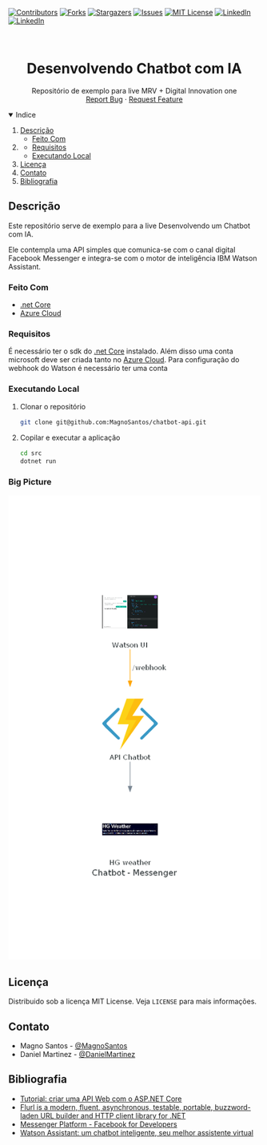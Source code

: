 <!--
*** Thanks for checking out the Best-README-Template. If you have a suggestion
*** that would make this better, please fork the repo and create a pull request
*** or simply open an issue with the tag "enhancement".
*** Thanks again! Now go create something AMAZING! :D
-->



<!-- PROJECT SHIELDS -->
<!--
*** I'm using markdown "reference style" links for readability.
*** Reference links are enclosed in brackets [ ] instead of parentheses ( ).
*** See the bottom of this document for the declaration of the reference variables
*** for contributors-url, forks-url, etc. This is an optional, concise syntax you may use.
*** https://www.markdownguide.org/basic-syntax/#reference-style-links
-->
[![Contributors][contributors-shield]][contributors-url]
[![Forks][forks-shield]][forks-url]
[![Stargazers][stars-shield]][stars-url]
[![Issues][issues-shield]][issues-url]
[![MIT License][license-shield]][license-url]
[![LinkedIn][linkedin-shield]][linkedin-url]
[![LinkedIn][linkedin-shield]][linkedin-url-daniel]



<!-- PROJECT LOGO -->
<br />
<p align="center">

  <h1 align="center">Desenvolvendo Chatbot com IA</h1>

  <p align="center">
    Repositório de exemplo para live MRV + Digital Innovation one
    <br />
    <a href="https://github.com/MagnoSantos/chatbot-api/issues">Report Bug</a>
    ·
    <a href="https://github.com/MagnoSantos/chatbot-api/issues">Request Feature</a>
  </p>
</p>



<!-- TABLE OF CONTENTS -->
<details open="open">
  <summary>Indice</summary>
  <ol>
    <li>
      <a href="#descrição">Descrição</a>
      <ul>
        <li><a href="#feito-com">Feito Com</a></li>
      </ul>
    </li>
    <li>
      <ul>
        <li><a href="#requisitos">Requisitos</a></li>
        <li><a href="#executando-local">Executando Local</a></li>
      </ul>
    </li>
    <li><a href="#licença">Licença</a></li>
    <li><a href="#contato">Contato</a></li>
    <li><a href="#bibliografia">Bibliografia</a></li>
  </ol>
</details>

<!-- Descrição -->
## Descrição

Este repositório serve de exemplo para a live Desenvolvendo um Chatbot com IA.

Ele contempla uma API simples que comunica-se com o canal digital Facebook Messenger e integra-se com o motor de inteligência IBM Watson Assistant. 

### Feito Com

* [.net Core](https://dotnet.microsoft.com/download/dotnet/3.1)
* [Azure Cloud](https://portal.azure.com/)

### Requisitos

É necessário ter o sdk do [.net Core](https://dotnet.microsoft.com/download/dotnet/3.1) instalado. Além disso uma conta microsoft deve ser criada tanto no [Azure Cloud](https://portal.azure.com/). Para configuração do webhook do Watson é necessário ter uma conta 

### Executando Local

1. Clonar o repositório
   ```sh
   git clone git@github.com:MagnoSantos/chatbot-api.git
   ```
2. Copilar e executar a aplicação
   ```sh
   cd src
   dotnet run
   ```

<!-- BIG PICTURE -->
### Big Picture

![Big Picture](docs/document/chatbot_-_messenger.png)

<!-- LICENSE -->
## Licença

Distribuido sob a licença MIT License. Veja `LICENSE` para mais informações.

<!-- CONTACT -->
## Contato

* Magno Santos - [@MagnoSantos](https://www.linkedin.com/in/magno-juliano-santos/) 
* Daniel Martinez - [@DanielMartinez](https://www.linkedin.com/in/daniel-martinez-ai/)

<!-- ACKNOWLEDGEMENTS -->
## Bibliografia
* [Tutorial: criar uma API Web com o ASP.NET Core](https://docs.microsoft.com/pt-br/aspnet/core/tutorials/first-web-api?view=aspnetcore-5.0&tabs=visual-studio)
* [Flurl is a modern, fluent, asynchronous, testable, portable, buzzword-laden URL builder and HTTP client library for .NET](https://flurl.dev/)
* [Messenger Platform - Facebook for Developers](https://developers.facebook.com/docs/messenger-platform/reference/)
* [Watson Assistant: um chatbot inteligente, seu melhor assistente virtual](https://www.ibm.com/br-pt/cloud/watson-assistant)


<!-- MARKDOWN LINKS & IMAGES -->
<!-- https://www.markdownguide.org/basic-syntax/#reference-style-links -->
[contributors-shield]: https://img.shields.io/github/contributors/MagnoSantos/chatbot-api.svg?style=for-the-badge
[contributors-url]: https://github.com/MagnoSantos/chatbot-api/graphs/contributors
[forks-shield]: https://img.shields.io/github/forks/MagnoSantos/chatbot-api.svg?style=for-the-badge
[forks-url]: https://github.com/MagnoSantos/chatbot-api/network/members
[stars-shield]: https://img.shields.io/github/stars/MagnoSantos/chatbot-api.svg?style=for-the-badge
[stars-url]: https://github.com/MagnoSantos/chatbot-api/stargazers
[issues-shield]: https://img.shields.io/github/issues/MagnoSantos/chatbot-api.svg?style=for-the-badge
[issues-url]: https://github.com/MagnoSantos/chatbot-api/issues
[license-shield]: https://img.shields.io/github/license/MagnoSantos/chatbot-api.svg?style=for-the-badge
[license-url]: https://github.com/MagnoSantos/chatbot-api/blob/main/LICENSE
[linkedin-shield]: https://img.shields.io/badge/-LinkedIn-black.svg?style=for-the-badge&logo=linkedin&colorB=555
[linkedin-url]: https://www.linkedin.com/in/magno-juliano-santos/
[linkedin-shield]: https://img.shields.io/badge/-LinkedIn-black.svg?style=for-the-badge&logo=linkedin&colorB=555
[linkedin-url-daniel]: https://www.linkedin.com/in/daniel-martinez-ai/
[product-screenshot]: 
/document/capa.png
